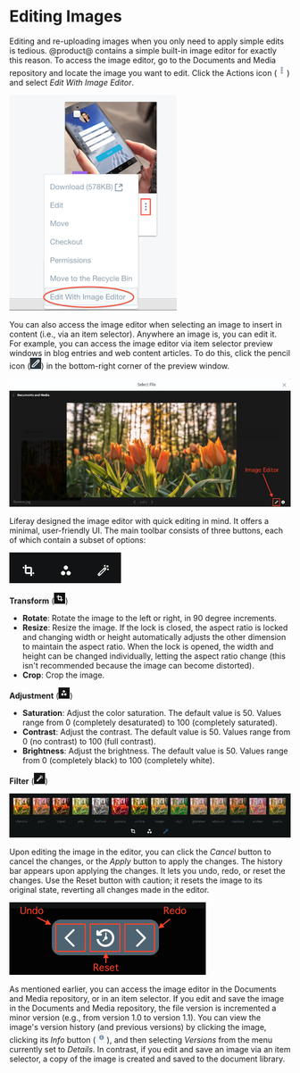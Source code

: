 # Editing Images

Editing and re-uploading images when you only need to apply simple edits is 
tedious. @product@ contains a simple built-in image editor for exactly this 
reason. To access the image editor, go to the Documents and Media repository and 
locate the image you want to edit. Click the Actions icon 
(![Actions](../../../../images/icon-actions.png)) and select *Edit With Image 
Editor*. 

![Figure 1: You can access the image editor through the Documents and Media repository.](../../../../images/image-editor-docs-and-media.png)

You can also access the image editor when selecting an image to insert in 
content (i.e., via an item selector). Anywhere an image is, you can edit it. For 
example, you can access the image editor via item selector preview windows in 
blog entries and web content articles. To do this, click the pencil icon 
(![Pencil](../../../../images/icon-edit-pencil.png)) in the bottom-right corner 
of the preview window. 

![Figure 2: You can access the image editor through the item selector preview window.](../../../../images/image-editor-preview-window.png)

Liferay designed the image editor with quick editing in mind. It offers a 
minimal, user-friendly UI. The main toolbar consists of three buttons, each of 
which contain a subset of options: 

![Figure 3: The image editor's UI is clear and to the point, offering only what you need.](../../../../images/image-editor-tools.png)

**Transform** (![Transform](../../../../images/icon-transform.png))

-   **Rotate**: Rotate the image to the left or right, in 90 degree increments.
-   **Resize**: Resize the image. If the lock is closed, the aspect ratio is 
    locked and changing width or height automatically adjusts the other 
    dimension to maintain the aspect ratio. When the lock is opened, the width 
    and height can be changed individually, letting the aspect ratio change 
    (this isn't recommended because the image can become distorted). 
-   **Crop**: Crop the image. 

**Adjustment** (![Adjustment](../../../../images/icon-adjustment.png))

-   **Saturation**: Adjust the color saturation. The default value is 50. Values 
    range from 0 (completely desaturated) to 100 (completely saturated). 
-   **Contrast**: Adjust the contrast. The default value is 50. Values range 
    from 0 (no contrast) to 100 (full contrast). 
-   **Brightness**: Adjust the brightness. The default value is 50. Values range 
    from 0 (completely black) to 100 (completely white). 

**Filter** (![Wand](../../../../images/icon-wand.png))

![Figure 4: Select from a set of preset image filters.](../../../../images/image-editor-filters.png)

Upon editing the image in the editor, you can click the *Cancel* button to 
cancel the changes, or the *Apply* button to apply the changes. The history bar 
appears upon applying the changes. It lets you undo, redo, or reset the changes. 
Use the Reset button with caution; it resets the image to its original state, 
reverting all changes made in the editor. 

![Figure 5: The history bar lets you undo, redo, and reset changes.](../../../../images/image-editor-history-bar.png)

As mentioned earlier, you can access the image editor in the Documents and Media
repository, or in an item selector. If you edit and save the image in the 
Documents and Media repository, the file version is incremented a minor version 
(e.g., from version 1.0 to version 1.1). You can view the image's version 
history (and previous versions) by clicking the image, clicking its *Info* 
button 
(![**i**](../../../../images/icon-information.png)), and then selecting 
*Versions* from the menu currently set to *Details*. In contrast, if you edit 
and save an image via an item selector, a copy of the image is created and saved 
to the document library. 
